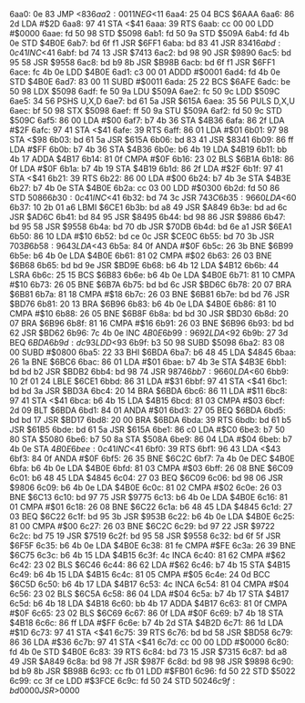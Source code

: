 6aa0: 0e 83        JMP    <$83
6aa2: 00 11        NEG    <$11
6aa4: 25 04        BCS    $6AAA
6aa6: 86 2d        LDA    #$2D
6aa8: 97 41        STA    <$41
6aaa: 39           RTS
6aab: cc 00 00     LDD    #$0000
6aae: fd 50 98     STD    $5098
6ab1: fd 50 9a     STD    $509A
6ab4: fd 4b 0e     STD    $4B0E
6ab7: bd 6f f1     JSR    $6FF1
6aba: bd 83 41     JSR    $8341
6abd: 0c 41        INC    <$41
6abf: bd 74 13     JSR    $7413
6ac2: bd 98 90     JSR    $9890
6ac5: bd 95 58     JSR    $9558
6ac8: bd b9 8b     JSR    $B98B
6acb: bd 6f f1     JSR    $6FF1
6ace: fc 4b 0e     LDD    $4B0E
6ad1: c3 00 01     ADDD   #$0001
6ad4: fd 4b 0e     STD    $4B0E
6ad7: 83 00 11     SUBD   #$0011
6ada: 25 22        BCS    $6AFE
6adc: be 50 98     LDX    $5098
6adf: fe 50 9a     LDU    $509A
6ae2: fc 50 9c     LDD    $509C
6ae5: 34 56        PSHS   U,X,D
6ae7: bd 61 5a     JSR    $615A
6aea: 35 56        PULS   D,X,U
6aec: bf 50 98     STX    $5098
6aef: ff 50 9a     STU    $509A
6af2: fd 50 9c     STD    $509C
6af5: 86 00        LDA    #$00
6af7: b7 4b 36     STA    $4B36
6afa: 86 2f        LDA    #$2F
6afc: 97 41        STA    <$41
6afe: 39           RTS
6aff: 86 01        LDA    #$01
6b01: 97 98        STA    <$98
6b03: bd 61 5a     JSR    $615A
6b06: bd 83 41     JSR    $8341
6b09: 86 ff        LDA    #$FF
6b0b: b7 4b 36     STA    $4B36
6b0e: b6 4b 19     LDA    $4B19
6b11: bb 4b 17     ADDA   $4B17
6b14: 81 0f        CMPA   #$0F
6b16: 23 02        BLS    $6B1A
6b18: 86 0f        LDA    #$0F
6b1a: b7 4b 19     STA    $4B19
6b1d: 86 2f        LDA    #$2F
6b1f: 97 41        STA    <$41
6b21: 39           RTS
6b22: 86 00        LDA    #$00
6b24: b7 4b 3e     STA    $4B3E
6b27: b7 4b 0e     STA    $4B0E
6b2a: cc 03 00     LDD    #$0300
6b2d: fd 50 86     STD    $5086
6b30: 0c 41        INC    <$41
6b32: bd 74 3c     JSR    $743C
6b35: 96 60        LDA    <$60
6b37: 10 2b 01 a6  LBMI   $6CE1
6b3b: bd a8 49     JSR    $A849
6b3e: bd ad 6c     JSR    $AD6C
6b41: bd 84 95     JSR    $8495
6b44: bd 98 86     JSR    $9886
6b47: bd 95 58     JSR    $9558
6b4a: bd 70 db     JSR    $70DB
6b4d: bd 6e a1     JSR    $6EA1
6b50: 86 10        LDA    #$10
6b52: bd ce 0c     JSR    $CE0C
6b55: bd 70 3b     JSR    $703B
6b58: 96 43        LDA    <$43
6b5a: 84 0f        ANDA   #$0F
6b5c: 26 3b        BNE    $6B99
6b5e: b6 4b 0e     LDA    $4B0E
6b61: 81 02        CMPA   #$02
6b63: 26 03        BNE    $6B68
6b65: bd bd 9e     JSR    $BD9E
6b68: b6 4b 12     LDA    $4B12
6b6b: 44           LSRA
6b6c: 25 15        BCS    $6B83
6b6e: b6 4b 0e     LDA    $4B0E
6b71: 81 10        CMPA   #$10
6b73: 26 05        BNE    $6B7A
6b75: bd bd 6c     JSR    $BD6C
6b78: 20 07        BRA    $6B81
6b7a: 81 18        CMPA   #$18
6b7c: 26 03        BNE    $6B81
6b7e: bd bd 76     JSR    $BD76
6b81: 20 13        BRA    $6B96
6b83: b6 4b 0e     LDA    $4B0E
6b86: 81 10        CMPA   #$10
6b88: 26 05        BNE    $6B8F
6b8a: bd bd 30     JSR    $BD30
6b8d: 20 07        BRA    $6B96
6b8f: 81 16        CMPA   #$16
6b91: 26 03        BNE    $6B96
6b93: bd bd 62     JSR    $BD62
6b96: 7c 4b 0e     INC    $4B0E
6b99: 96 92        LDA    <$92
6b9b: 27 3d        BEQ    $6BDA
6b9d: dc 93        LDD    <$93
6b9f: b3 50 98     SUBD   $5098
6ba2: 83 08 00     SUBD   #$0800
6ba5: 22 33        BHI    $6BDA
6ba7: b6 48 45     LDA    $4845
6baa: 26 1a        BNE    $6BC6
6bac: 86 01        LDA    #$01
6bae: b7 4b 3e     STA    $4B3E
6bb1: bd bd b2     JSR    $BDB2
6bb4: bd 98 74     JSR    $9874
6bb7: 96 60        LDA    <$60
6bb9: 10 2f 01 24  LBLE   $6CE1
6bbd: 86 31        LDA    #$31
6bbf: 97 41        STA    <$41
6bc1: bd bd 3a     JSR    $BD3A
6bc4: 20 14        BRA    $6BDA
6bc6: 86 11        LDA    #$11
6bc8: 97 41        STA    <$41
6bca: b6 4b 15     LDA    $4B15
6bcd: 81 03        CMPA   #$03
6bcf: 2d 09        BLT    $6BDA
6bd1: 84 01        ANDA   #$01
6bd3: 27 05        BEQ    $6BDA
6bd5: bd bd 17     JSR    $BD17
6bd8: 20 00        BRA    $6BDA
6bda: 39           RTS
6bdb: bd 61 b5     JSR    $61B5
6bde: bd 61 5a     JSR    $615A
6be1: 86 c0        LDA    #$C0
6be3: b7 50 80     STA    $5080
6be6: b7 50 8a     STA    $508A
6be9: 86 04        LDA    #$04
6beb: b7 4b 0e     STA    $4B0E
6bee: 0c 41        INC    <$41
6bf0: 39           RTS
6bf1: 96 43        LDA    <$43
6bf3: 84 0f        ANDA   #$0F
6bf5: 26 35        BNE    $6C2C
6bf7: 7a 4b 0e     DEC    $4B0E
6bfa: b6 4b 0e     LDA    $4B0E
6bfd: 81 03        CMPA   #$03
6bff: 26 08        BNE    $6C09
6c01: b6 48 45     LDA    $4845
6c04: 27 03        BEQ    $6C09
6c06: bd 98 06     JSR    $9806
6c09: b6 4b 0e     LDA    $4B0E
6c0c: 81 02        CMPA   #$02
6c0e: 26 03        BNE    $6C13
6c10: bd 97 75     JSR    $9775
6c13: b6 4b 0e     LDA    $4B0E
6c16: 81 01        CMPA   #$01
6c18: 26 08        BNE    $6C22
6c1a: b6 48 45     LDA    $4845
6c1d: 27 03        BEQ    $6C22
6c1f: bd 95 3b     JSR    $953B
6c22: b6 4b 0e     LDA    $4B0E
6c25: 81 00        CMPA   #$00
6c27: 26 03        BNE    $6C2C
6c29: bd 97 22     JSR    $9722
6c2c: bd 75 19     JSR    $7519
6c2f: bd 95 58     JSR    $9558
6c32: bd 6f 5f     JSR    $6F5F
6c35: b6 4b 0e     LDA    $4B0E
6c38: 81 fe        CMPA   #$FE
6c3a: 26 39        BNE    $6C75
6c3c: b6 4b 15     LDA    $4B15
6c3f: 4c           INCA
6c40: 81 62        CMPA   #$62
6c42: 23 02        BLS    $6C46
6c44: 86 62        LDA    #$62
6c46: b7 4b 15     STA    $4B15
6c49: b6 4b 15     LDA    $4B15
6c4c: 81 05        CMPA   #$05
6c4e: 24 0d        BCC    $6C5D
6c50: b6 4b 17     LDA    $4B17
6c53: 4c           INCA
6c54: 81 04        CMPA   #$04
6c56: 23 02        BLS    $6C5A
6c58: 86 04        LDA    #$04
6c5a: b7 4b 17     STA    $4B17
6c5d: b6 4b 18     LDA    $4B18
6c60: bb 4b 17     ADDA   $4B17
6c63: 81 0f        CMPA   #$0F
6c65: 23 02        BLS    $6C69
6c67: 86 0f        LDA    #$0F
6c69: b7 4b 18     STA    $4B18
6c6c: 86 ff        LDA    #$FF
6c6e: b7 4b 2d     STA    $4B2D
6c71: 86 1d        LDA    #$1D
6c73: 97 41        STA    <$41
6c75: 39           RTS
6c76: bd bd 58     JSR    $BD58
6c79: 86 36        LDA    #$36
6c7b: 97 41        STA    <$41
6c7d: cc 00 00     LDD    #$0000
6c80: fd 4b 0e     STD    $4B0E
6c83: 39           RTS
6c84: bd 73 15     JSR    $7315
6c87: bd a8 49     JSR    $A849
6c8a: bd 98 7f     JSR    $987F
6c8d: bd 98 98     JSR    $9898
6c90: bd b9 8b     JSR    $B98B
6c93: cc fb 01     LDD    #$FB01
6c96: fd 50 22     STD    $5022
6c99: cc 3f ce     LDD    #$3FCE
6c9c: fd 50 24     STD    $5024
6c9f: bd 00 00     JSR    >$0000
